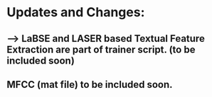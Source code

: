 # Updates and Changes:
## --> LaBSE and LASER based Textual Feature Extraction are part of trainer script. (to be included soon)
## MFCC (mat file) to be included soon.

